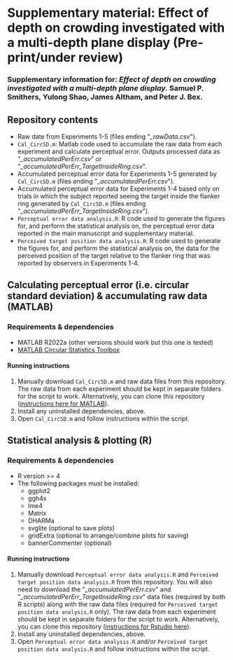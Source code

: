# Supplementary material: Effect of depth on crowding investigated with a multi-depth plane display (Pre-print/under review)
### Supplementary information for: *Effect of depth on crowding investigated with a multi-depth plane display.* Samuel P. Smithers, Yulong Shao, James Altham, and Peter J. Bex. 

## Repository contents
- Raw date from Experiments 1-5 (files ending "*_rawData.csv*").
- ```Cal_CircSD.m```: Matlab code used to accumulate the raw data from each experiment and calculate perceptual error. Outputs processed data as "*_accumulatedPerErr.csv*" or "*_accumulatedPerErr_TargetInsideRing.csv*".
- Accumulated perceptual error data for Experiments 1-5 generated by ```Cal_CircSD.m``` (files ending "*_accumulatedPerErr.csv*").
- Accumulated perceptual error data for Experiments 1-4 based only on trials in which the subject reported seeing the target inside the flanker ring generated by ```Cal_CircSD.m``` (files ending "*_accumulatedPerErr_TargetInsideRing.csv*").
- ```Perceptual error data analysis.R```: R code used to generate the figures for, and perform the statistical analysis on, the perceptual error data reported in the main manuscript and supplementary material.
- ```Perceived target position data analysis.R```: R code used to generate the figures for, and perform the statistical analysis on, the data for the perceived position of the target relative to the flanker ring that was reported by observers in Experiments 1-4. 

## Calculating perceptual error (i.e. circular standard deviation) & accumulating raw data (MATLAB)
### Requirements & dependencies
- MATLAB R2022a (other versions should work but this one is tested)
- [MATLAB Circular Statistics Toolbox](https://www.mathworks.com/matlabcentral/fileexchange/10676-circular-statistics-toolbox-directional-statistics)

#### Running instructions
1. Manually download ```Cal_CircSD.m``` and raw data files from this repository. The raw data from each experiment should be kept in separate folders for the script to work. Alternatively, you can clone this repository ([instructions here for MATLAB](https://www.mathworks.com/help/simulink/ug/clone-git-repository.html)). 
2. Install any uninstalled dependencies, above.
3. Open ```Cal_CircSD.m``` and follow instructions within the script. 

## Statistical analysis & plotting (R)
### Requirements & dependencies
- R version >= 4
- The following packages must be installed: 
  - ggplot2
  - ggh4x
  - lme4
  - Matrix
  - DHARMa
  - svglite (optional to save plots)
  - gridExtra (optional to arrange/combine plots for saving)
  - bannerCommenter (optional)

#### Running instructions
1. Manually download ```Perceptual error data analysis.R``` and ```Perceived target position data analysis.R``` from this repository. You will also need to download the "*_accumulatedPerErr.csv*" and "*_accumulatedPerErr_TargetInsideRing.csv*" data files (required by both R scripts) along with the raw data files (required for ```Perceived target position data analysis.R``` only). The raw data from each experiment should be kept in separate folders for the script to work. Alternatively, you can clone this repository ([instructions for Rstudio here](https://datacarpentry.org/rr-version-control/03-git-in-rstudio/index.html)). 
2. Install any uninstalled dependencies, above.
3. Open ```Perceptual error data analysis.R``` and/or ```Perceived target position data analysis.R``` and follow instructions within the script.
